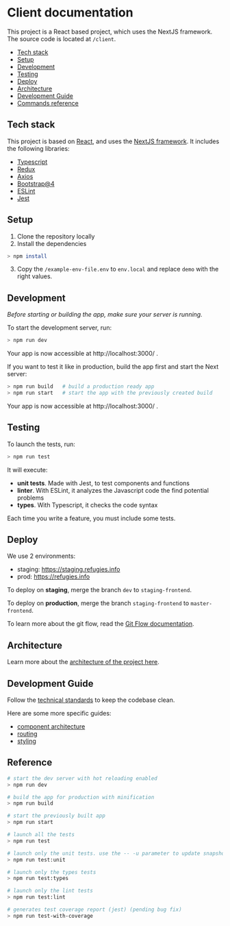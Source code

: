 # Client documentation

This project is a React based project, which uses the NextJS framework. The source code is located at `/client`.

- [Tech stack](#tech-stack)
- [Setup](#setup)
- [Development](#development)
- [Testing](#testing)
- [Deploy](#deploy)
- [Architecture](#architecture)
- [Development Guide](#development-guide)
- [Commands reference](#reference)

## Tech stack

This project is based on [React](https://reactjs.org/), and uses the [NextJS framework](https://nextjs.org/). It includes the following libraries:
- [Typescript](https://www.typescriptlang.org/)
- [Redux](https://redux.js.org/)
- [Axios](https://github.com/axios/axios)
- [Bootstrap@4](https://getbootstrap.com/docs/4.0/getting-started/introduction/)
- [ESLint](https://eslint.org/)
- [Jest](https://jestjs.io/)


## Setup

1. Clone the repository locally
2. Install the dependencies
  ```bash
  > npm install
  ```
3. Copy the `/example-env-file.env` to `env.local` and replace `demo` with the right values.


## Development

*Before starting or building the app, make sure your server is running.*

To start the development server, run:
```bash
> npm run dev
```

Your app is now accessible at http://localhost:3000/ .

If you want to test it like in production, build the app first and start the Next server:
```bash
> npm run build   # build a production ready app
> npm run start   # start the app with the previously created build
```

Your app is now accessible at http://localhost:3000/ .


## Testing

To launch the tests, run:
```bash
> npm run test
```

It will execute:
- **unit tests**. Made with Jest, to test components and functions
- **linter**. With ESLint, it analyzes the Javascript code the find potential problems
- **types**. With Typescript, it checks the code syntax

Each time you write a feature, you must include some tests.


## Deploy

We use 2 environments:
- staging: https://staging.refugies.info
- prod: https://refugies.info

To deploy on **staging**, merge the branch `dev` to `staging-frontend`.

To deploy on **production**, merge the branch `staging-frontend` to `master-frontend`.

To learn more about the git flow, read the [Git Flow documentation](../README.md#git-flow).


## Architecture

Learn more about the [architecture of the project here](architecture.md).


## Development Guide

Follow the [technical standards](general.md) to keep the codebase clean.

Here are some more specific guides:
- [component architecture](component-architecture.md)
- [routing](routing.md)
- [styling](styling.md)

## Reference

```bash
# start the dev server with hot reloading enabled
> npm run dev

# build the app for production with minification
> npm run build

# start the previously built app
> npm run start

# launch all the tests
> npm run test

# launch only the unit tests. use the -- -u parameter to update snapshots
> npm run test:unit

# launch only the types tests
> npm run test:types

# launch only the lint tests
> npm run test:lint

# generates test coverage report (jest) (pending bug fix)
> npm run test-with-coverage
```
